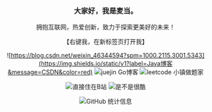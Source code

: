 <div align="center">
  
### 大家好，我是麦当。
拥抱互联网，热爱创新，致力于探索更美好的未来！

【右键我，在新标签页打开我】

![https://blog.csdn.net/weixin_46344594?spm=1000.2115.3001.5343](https://img.shields.io/static/v1?label=Java博客&message=CSDN&color=red)
![juejin Go博客](https://img.shields.io/static/v1?label=Go博客&message=juejin&color=brightgreen)
![leetcode 小镇做题家](https://img.shields.io/static/v1?label=小镇做题家&message=leetcode&color=cyan)

![直接住在B站](https://img.shields.io/static/v1?label=直接住在B站&message=Bilibili&color=ff69b4)
![是不是很酷](https://img.shields.io/static/v1?label=是不是很酷&message=douyin&color=orange)

![GitHub 统计信息](https://github-readme-stats.vercel.app/api?username=hjg66-5&theme=solarized-dark&show_icons=true)
